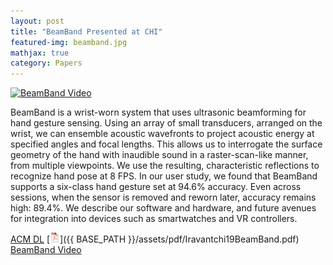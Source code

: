 ```yaml
---
layout: post
title: "BeamBand Presented at CHI"
featured-img: beamband.jpg
mathjax: true
category: Papers
---
```



[![BeamBand Video](http://img.youtube.com/vi/jhY4NsIW2kQ/0.jpg)](http://www.youtube.com/watch?v=jhY4NsIW2kQ "BeamBand")


BeamBand is a wrist-worn system that uses ultrasonic beamforming for hand gesture sensing. Using an array of small transducers, arranged on the wrist, we can ensemble acoustic wavefronts to project acoustic energy at specified angles and focal lengths. This allows us to interrogate the surface geometry of the hand with inaudible sound in a raster-scan-like manner, from multiple viewpoints. We use the resulting, characteristic reflections to recognize hand pose at 8 FPS. In our user study, we found that BeamBand supports a six-class hand gesture set at 94.6% accuracy. Even across sessions, when the sensor is removed and reworn later, accuracy remains high: 89.4%. We describe our software and hardware, and future avenues for integration into devices such as smartwatches and VR controllers.

[ACM DL](https://dl.acm.org/citation.cfm?id=3300245) [![pdf](/assets/icons16/pdf-icon.png)]({{ BASE_PATH }}/assets/pdf/Iravantchi19BeamBand.pdf) [BeamBand Video](http://www.youtube.com/watch?v=jhY4NsIW2kQ)